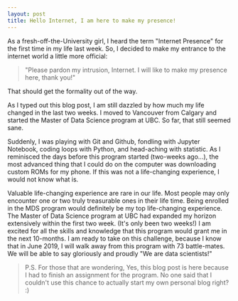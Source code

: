 ```yaml
---
layout: post
title: Hello Internet, I am here to make my presence!
---
```


As a fresh-off-the-University girl, I heard the term "Internet Presence" for the first time in my life last week. So, I decided to make my entrance to the internet world a little more official:

>"Please pardon my intrusion, Internet. I will like to make my presence here, thank you!"

That should get the formality out of the way.

As I typed out this blog post, I am still dazzled by how much my life changed in the last two weeks. I moved to Vancouver from Calgary and started the Master of Data Science program at UBC. So far, that still seemed sane.

Suddenly, I was playing with Git and Github, fondling with Jupyter Notebook, coding loops with Python, and head-aching with statistic. As I reminisced the days before this program started (two-weeks ago...), the most advanced thing that I could do on the computer was downloading custom ROMs for my phone. If this was not a life-changing experience, I would not know what is.

Valuable life-changing experience are rare in our life. Most people may only encounter one or two truly treasurable ones in their life time. Being enrolled in the MDS program would definitely be my top life-changing experience. The Master of Data Science program at UBC had expanded my horizon extensively within the first two week. (It's only been two weeks!) I am excited for all the skills and knowledge that this program would grant me in the next 10-months. I am ready to take on this challenge, because I know that in June 2019, I will walk away from this program with 73 battle-mates. We will be able to say gloriously and proudly "We are data scientists!"






> P.S. For those that are wondering,
> Yes, this blog post is here because I had to finish an assignment for the program. No one said that I couldn't use this chance to actually start my own personal blog right? :)
